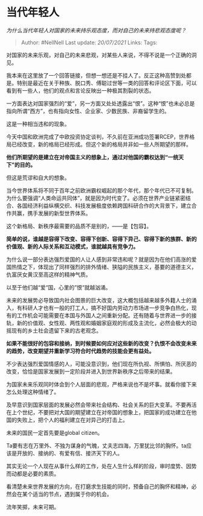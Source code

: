# 当代年轻人
*为什么当代年轻人对国家的未来持乐观态度，而对自己的未来持悲观态度呢？*

> Author: #NellNell 
> Last update: *20/07/2021* 
> Links:
> Tags:   
  
对国家的未来乐观，对自己的未来悲观，对某些人来说，不得不说是一个正确的洞见。

我本来在这里放了一个回答链接，但想一想还是不挂人了。反正这种高赞到处都是。特别是最近在关于种族、脱口秀、傅聪过世等一类的回答和评论区下面，可以看到有一些人，他们的观点和言论反映出一种极其割裂的状态。

一方面表达对国家强烈的“爱”，另一方面又处处透露出“恨”。这种“恨”也未必总是指向所谓“西方”，也有指向女性、企业家、少数民族、非裔留学生的。

这是一种相当违和的现象。

今天中国和欧洲完成了中欧投资协定谈判，不久前在亚洲成功签署RCEP，世界格局已经改变，新的格局已经形成。但这个新的格局并非如一些人所期望的那样。

**他们所期望的是建立在对帝国主义的想象上，通过对他国的霸权达到“一统天下”的目的。**

但这是荒谬和自大的想象。

当今世界体系将不同于百年之前欧洲霸权崛起的那个年代，那个年代已不可复制。为什么要强调“人类命运共同体”，就是因为时代变了。必须在世界产业链紧密结合、各国经济利益纵横交织、科技发展极度依赖跨国科研合作的大背景下，建立合作共赢，携手发展的新型世界体系。

  

  

这个新格局、新秩序最需要的品质不是别的，——是【包容】。

**简单的说，谁越是容得下改变、容得下创新、容得下异己、容得下新的族群、新的价值观、新的人际关系和互动模式，谁就越具有竞争力。**

为什么说一部分表达强烈爱国的人让人感到非常违和呢？就是因为在他们高涨的爱国热情之下，体现出了同样强烈的排外情绪、狭隘的民族主义，基要的道德主义，仇富厌女黄汉至高这样的精神气质。

以至于他们越“爱“国，心里的”恨“就越汹涌。

未来的发展势必导致国内社会图景的巨大改变，这大概包括越来越多外籍人士的涌入，有科研人才也有一般的打工人，搞不好国内劳动力市场进一步竞争白热化，现有的工作机会可能需要在本国与外国人之间重新分配。还有随着与世界进一步的接轨，新的价值观、女性观、两性观和婚姻家庭观的形成及主流化，必然会极大的动摇现有的乡土社会遗留下来的古老观念。

**如果不能很好的包容和接纳，到时候要如何应对这些新的改变？仇恨不会改变未来的趋势，改变期望并重新学习符合时代趋势的技能会更有益处。**

不少表达强烈爱国情感的人，可能没意识到，他们现在所仇视、所惧怕、所厌恶的改变，恰恰是国家发展到一定阶段并进入到世界新秩序之后带来的结果。

为国家未来乐观同时体会到个人层面的悲观，严格来说也不是坏事。就看你接下来怎么处理这种情绪了。

及早意识到国家层面的发展必然会带来社会结构、社会关系的巨大变革。不要再活在上个世纪，不要把对大国的期望建立在对帝国的想象上，把国家的成功建立在他国的失败上，把个人的福利建立在对异己的打击上。

未来的国民一定首先要是global citizen。

Ta要有志在万里外、不独为谋身的气魄，丈夫志四海，万里犹比邻的胸怀。ta应该是开放的、接纳的、有爱有信、接济天下的人。

其实无论一个人现在从事什么样的工作，处在人生什么样的阶段，审时度势、因势而动都是必要的素质。

看清楚未来世界发展的方向，在打磨求生技能的同时，预备自己的胸怀和精神，必然会在某个适当的节点，遇到属于你的机会。

流年笑掷，未来可期。